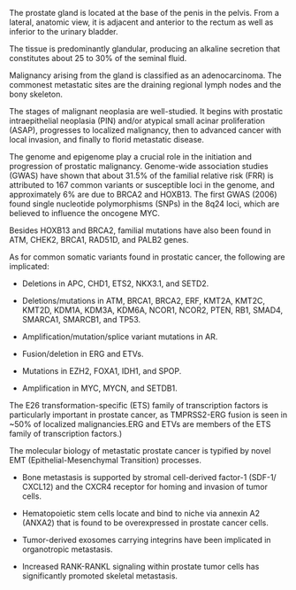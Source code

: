 The prostate gland is located at the base of the penis in the pelvis. From a lateral, anatomic view, it is adjacent and anterior to the rectum as well as inferior to the urinary bladder.

The tissue is predominantly glandular, producing an alkaline secretion that constitutes about 25 to 30% of the seminal fluid.

Malignancy arising from the gland is classified as an adenocarcinoma. The commonest metastatic sites are the draining regional lymph nodes and the bony skeleton.

The stages of malignant neoplasia are well-studied. It begins with prostatic intraepithelial neoplasia (PIN) and/or atypical small acinar proliferation (ASAP), progresses to localized malignancy, then to advanced cancer with local invasion, and finally to florid metastatic disease.

The genome and epigenome play a crucial role in the initiation and progression of prostatic malignancy. Genome-wide association studies (GWAS) have shown that about 31.5% of the familial relative risk (FRR) is attributed to 167 common variants or susceptible loci in the genome, and approximately 6% are due to BRCA2 and HOXB13. The first GWAS (2006) found single nucleotide polymorphisms (SNPs) in the 8q24 loci, which are believed to influence the oncogene MYC.

Besides HOXB13 and BRCA2, familial mutations have also been found in ATM, CHEK2, BRCA1, RAD51D, and PALB2 genes.

As for common somatic variants found in prostatic cancer, the following are implicated:

- Deletions in APC, CHD1, ETS2, NKX3.1, and SETD2.

- Deletions/mutations in ATM, BRCA1, BRCA2, ERF, KMT2A, KMT2C, KMT2D, KDM1A, KDM3A, KDM6A, NCOR1, NCOR2, PTEN, RB1, SMAD4, SMARCA1, SMARCB1, and TP53.

- Amplification/mutation/splice variant mutations in AR.

- Fusion/deletion in ERG and ETVs.

- Mutations in EZH2, FOXA1, IDH1, and SPOP.

- Amplification in MYC, MYCN, and SETDB1.

The E26 transformation-specific (ETS) family of transcription factors is particularly important in prostate cancer, as TMPRSS2-ERG fusion is seen in ~50% of localized malignancies.ERG and ETVs are members of the ETS family of transcription factors.)

The molecular biology of metastatic prostate cancer is typified by novel EMT (Epithelial-Mesenchymal Transition) processes.

- Bone metastasis is supported by stromal cell-derived factor-1 (SDF-1/ CXCL12) and the CXCR4 receptor for homing and invasion of tumor cells.

- Hematopoietic stem cells locate and bind to niche via annexin A2 (ANXA2) that is found to be overexpressed in prostate cancer cells.

- Tumor-derived exosomes carrying integrins have been implicated in organotropic metastasis.

- Increased RANK-RANKL signaling within prostate tumor cells has significantly promoted skeletal metastasis.